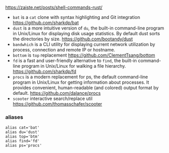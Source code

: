 https://zaiste.net/posts/shell-commands-rust/

* `bat` is a `cat` clone with syntax highlighting and Git integration https://github.com/sharkdp/bat
* `dust` is a more intuitive version of `du`, the built-in command-line program in Unix/Linux for displaying disk usage statistics. By default dust sorts the directories by size. https://github.com/bootandy/dust
* `bandwhich` is a CLI utility for displaying current network utilization by process, connection and remote IP or hostname.
* `bottom` is `top` replacement https://github.com/ClementTsang/bottom
* `fd` is a fast and user-friendly alternative to `find`, the built-in command-line program in Unix/Linux for walking a file hierarchy. https://github.com/sharkdp/fd
* `procs` is a modern replacement for ps, the default command-line program in Unix/Linux for getting information about processes. It provides convenient, human-readable (and colored) output format by default. https://github.com/dalance/procs
* `scooter` interactive search/replace util https://github.com/thomasschafer/scooter

### aliases

    alias cat='bat'
    alias du='dust'
    alias top='btm'
    alias find='fd'
    alias ps='procs'

